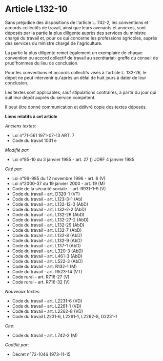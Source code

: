 # Article L132-10

Sans préjudice des dispositions de l'article L. 742-2, les conventions et accords collectifs de travail, ainsi que leurs
avenants et annexes, sont déposés par la partie la plus diligente auprès des services du ministre chargé du travail et, pour
ce qui concerne les professions agricoles, auprès des services du ministre chargé de l'agriculture.

La partie la plus diligente remet également un exemplaire de chaque convention ou accord collectif de travail au secrétariat-
greffe du conseil de prud'hommes du lieu de conclusion.

Pour les conventions et accords collectifs visés à l'article L. 132-26, le dépot ne peut intervenir qu'après un délai de huit
jours à dater de leur conclusion.

Les textes sont applicables, sauf stipulations contraires, à partir du jour qui suit leur dépôt auprès du service compétent.

Il peut être donné communication et délivré copie des textes déposés.

**Liens relatifs à cet article**

_Anciens textes_:

  - Loi n°71-561 1971-07-13 ART. 7
  - Code du travail 1031 e

_Modifié par_:

  - Loi n°85-10 du 3 janvier 1985 - art. 27 () JORF 4 janvier 1985

_Cité par_:

  - Loi n°96-985 du 12 novembre 1996 - art. 6 (V)
  - Loi n°2000-37 du 19 janvier 2000 - art. 19 (M)
  - Code de la sécurité sociale. - art. R931-1-9 (V)
  - Code du travail - art. D320-1 (VT)
  - Code du travail - art. L123-3-1 (Ab)
  - Code du travail - art. L132-12-3 (AbD)
  - Code du travail - art. L132-2-2 (AbD)
  - Code du travail - art. L132-26 (AbD)
  - Code du travail - art. L132-27-2 (AbD)
  - Code du travail - art. L132-29 (AbD)
  - Code du travail - art. L132-7 (AbD)
  - Code du travail - art. L132-8 (AbD)
  - Code du travail - art. L132-9 (AbD)
  - Code du travail - art. L137-1 (AbD)
  - Code du travail - art. L320-3 (AbD)
  - Code du travail - art. L461-3 (AbD)
  - Code du travail - art. L522-3 (AbD)
  - Code du travail - art. R132-1 (M)
  - Code du travail - art. R523-14 (VT)
  - Code rural - art. R716-27 (V)
  - Code rural - art. R716-32 (V)

_Nouveaux textes_:

  - Code du travail - art. L2231-6 (VD)
  - Code du travail - art. L2261-1 (VD)
  - Code du travail - art. L2262-8 (VD)
  - Code du travail L2231-6, L2261-1, L2262-8, D2231-1

_Cite_:

  - Code du travail - art. L742-2 (M)

_Codifié par_:

  - Décret n°73-1046 1973-11-15

